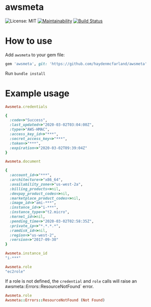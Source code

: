 # awsmeta
![License: MIT](https://img.shields.io/badge/License-MIT-yellow.svg)
[![Maintainability](https://api.codeclimate.com/v1/badges/adfb8333557241e81a02/maintainability)](https://codeclimate.com/github/haydenmcfarland/awsmeta/maintainability)
[![Build Status](https://travis-ci.org/haydenmcfarland/awsmeta.svg?branch=master)](https://travis-ci.org/haydenmcfarland/awsmeta)

# How to use

Add `awsmeta` to your gem file:

```ruby
gem 'awsmeta', git: 'https://github.com/haydenmcfarland/awsmeta'
```

Run `bundle install`

# Example usage

```ruby
Awsmeta.credentials

{
  :code=>"Success",
  :last_updated=>"2020-03-02T03:04:00Z",
  :type=>"AWS-HMAC",
  :access_key_id=>"***",
  :secret_access_key=>"***",
  :token=>"***",
  :expiration=>"2020-03-02T09:39:04Z"
}
```

```ruby
Awsmeta.document

{
  :account_id=>"***",
  :architecture=>"x86_64",
  :availability_zone=>"us-west-2a",
  :billing_products=>nil,
  :devpay_product_codes=>nil,
  :marketplace_product_codes=>nil,
  :image_id=>"ami-***",
  :instance_id=>"i-***",
  :instance_type=>"t2.micro",
  :kernel_id=>nil,
  :pending_time=>"2020-03-02T02:58:35Z",
  :private_ip=>"*.*.*.*",
  :ramdisk_id=>nil,
  :region=>"us-west-2",
  :version=>"2017-09-30"
}
```

```ruby
Awsmeta.instance_id
"i-***"
```

```ruby
Awsmeta.role
"ec2role"
```

If a role is not defined, the `credential` and `role` calls will raise
an `A`wsmeta::Errors::ResourceNotFound` error.

```ruby
Awsmeta.role
Awsmeta::Errors::ResourceNotFound (Not Found)
```
